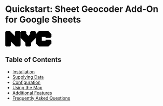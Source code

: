 # Quickstart: Sheet Geocoder Add-On for Google Sheets

![Sheet Geocoder][logo]

## Table of Contents
  * [Installation](./installation.md)
  * [Supplying Data](./data.md)
  * [Configuration](./config.md)
  * [Using the Map](./map.md)
  * [Additional Features](./additional-features.md)
  * [Frequently Asked Questions](./faq.md)

[logo]:
data:image/svg+xml;charset=utf-8,%3Csvg%20xmlns%3D%22http%3A%2F%2Fwww.w3.org%2F2000%2Fsvg%22%20width%3D%22149%22%20height%3D%2252%22%3E%3Cg%20fill%3D%22%23000%22%20stroke%3D%22none%22%3E%3Cpolygon%20points%3D%2249.7%2C4.3%2046.6%2C1.2%2034.1%2C1.2%2031%2C4.3%2031%2C16.7%2015.5%2C1.2%203.1%2C1.2%200%2C4.3%200%2C47.7%203.1%2C50.8%2015.5%2C50.8%2018.6%2C47.7%2018.6%2C35.3%2034.1%2C50.8%2046.6%2C50.8%2049.7%2C47.7%22%2F%3E%3Cpolyline%20points%3D%2249.7%2C22.9%2065.2%2C38.4%2065.2%2C47.7%2068.3%2C50.8%2080.7%2C50.8%2083.8%2C47.7%2083.8%2C38.4%2099.3%2C22.9%2099.3%2C10.5%2099.3%2C4.3%2096.2%2C1.2%2083.8%2C1.2%2080.7%2C4.3%2080.7%2C10.5%2074.5%2C16.7%2068.3%2C10.5%2068.3%2C4.3%2065.2%2C1.2%2052.8%2C1.2%2049.7%2C4.3%22%2F%3E%3Cpolyline%20points%3D%2299.3%2C41.5%20108.6%2C50.8%20139.7%2C50.8%20149%2C41.5%20149%2C32.2%20145.9%2C29.1%20130.4%2C29.1%20130.4%2C32.2%20118%2C32.2%20118%2C19.8%20130.4%2C19.8%20130.4%2C22.9%20145.9%2C22.9%20149%2C19.8%20149%2C10.5%20139.7%2C1.2%20108.6%2C1.2%2099.3%2C10.5%22%2F%3E%3C%2Fg%3E%3C%2Fsvg%3E